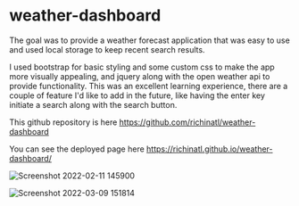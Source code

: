 # weather-dashboard

The goal was to provide a weather forecast application that was easy to use and used local storage to keep recent search results.

I used bootstrap for basic styling and some custom css to make the app more visually appealing, and jquery along with the open weather api to provide functionality. This was an excellent learning experience, there are a couple of feature I'd like to add in the future, like having the enter key initiate a search along with the search button. 


This github repository is here https://github.com/richinatl/weather-dashboard

You can see the deployed page here https://richinatl.github.io/weather-dashboard/




![Screenshot 2022-02-11 145900](https://user-images.githubusercontent.com/95508564/153670255-ad2e9af6-1680-407b-a77a-a0d5ea64be10.png)



![Screenshot 2022-03-09 151814](https://user-images.githubusercontent.com/95508564/157528191-0d335f47-7bef-4d66-9522-3be2146b066e.png)



